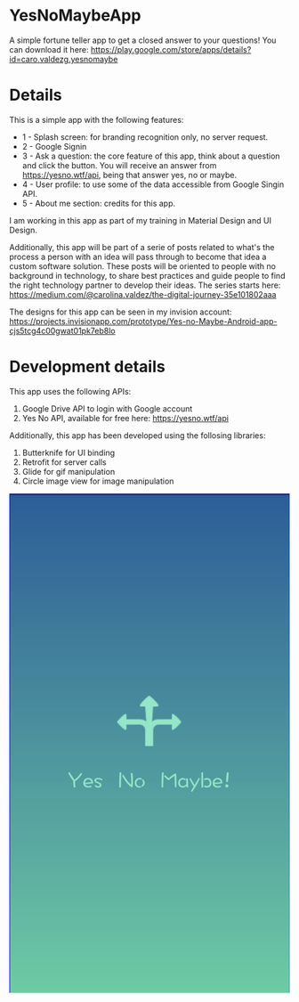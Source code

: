 # YesNoMaybeApp
A simple fortune teller app to get a closed answer to your questions! You can download it here: https://play.google.com/store/apps/details?id=caro.valdezg.yesnomaybe

# Details

This is a simple app with the following features:

*  1 - Splash screen: for branding recognition only, no server request.
*  2 - Google Signin
*  3 - Ask a question: the core feature of this app, think about a question and click the button. You will receive an answer from https://yesno.wtf/api, being that answer yes, no or maybe.
*  4 - User profile: to use some of the data accessible from Google Singin API.
*  5 - About me section: credits for this app.

I am working in this app as part of my training in Material Design and UI Design. 

Additionally, this app will be part of a serie of posts related to what's the process a person with an idea will pass through to become that idea a custom software solution. These posts will be oriented to people with no background in technology, to share best practices and guide people to find the right technology partner to develop their ideas. The series starts here: https://medium.com/@carolina.valdez/the-digital-journey-35e101802aaa

The designs for this app can be seen in my invision account: https://projects.invisionapp.com/prototype/Yes-no-Maybe-Android-app-cjs5tcg4c00gwat01pk7eb8lo

# Development details

This app uses the following APIs:

1) Google Drive API to login with Google account
2) Yes No API, available for free here: https://yesno.wtf/api

Additionally, this app has been developed using the follosing libraries:

1) Butterknife for UI binding
2) Retrofit for server calls
3) Glide for gif manipulation
4) Circle image view for image manipulation

![Alt text](https://github.com/carovaldezg/YesNoMaybeApp/blob/master/splashscreen.png)
